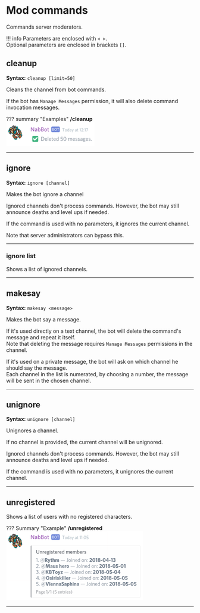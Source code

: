 # Mod commands

Commands server moderators.

!!! info
    Parameters are enclosed with `< >`.   
    Optional parameters are enclosed in brackets `[]`.
    
## cleanup
**Syntax:** `cleanup [limit=50]`

Cleans the channel from bot commands.

If the bot has `Manage Messages` permission, it will also delete command invocation messages.

??? summary "Examples"
    **/cleanup**  
    ![image](../assets/images/commands/mod/cleanup.png)

----

## ignore
**Syntax:** `ignore [channel]`

Makes the bot ignore a channel

Ignored channels don't process commands. However, the bot may still announce deaths and level ups if needed.

If the command is used with no parameters, it ignores the current channel.

Note that server administrators can bypass this.

----

### ignore list
Shows a list of ignored channels.

----

## makesay
**Syntax:** `makesay <message>`

Makes the bot say a message.
 
If it's used directly on a text channel, the bot will delete the command's message and repeat it itself.  
Note that deleting the message requires `Manage Messages` permissions in the channel.

If it's used on a private message, the bot will ask on which channel he should say the message.  
Each channel in the list is numerated, by choosing a number, the message will be sent in the chosen channel.

----

## unignore
**Syntax:** `unignore [channel]`

Unignores a channel.

If no channel is provided, the current channel will be unignored.

Ignored channels don't process commands. However, the bot may still announce deaths and level ups if needed.

If the command is used with no parameters, it unignores the current channel.

----

## unregistered
Shows a list of users with no registered characters.

??? Summary "Example"
    **/unregistered**  
    ![image](../assets/images/commands/mod/unregistered.png)

----
